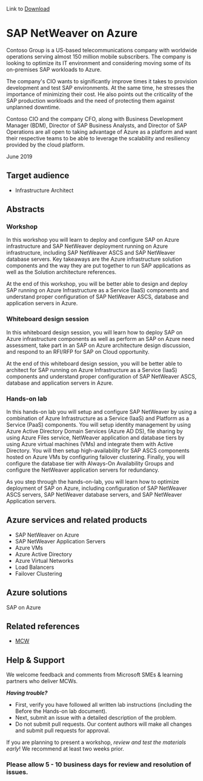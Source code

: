 Link to [Download](https://github.com/Microsoft/MCW-SAP-NetWeaver-on-Azure/archive/master.zip)

# SAP NetWeaver on Azure

Contoso Group is a US-based telecommunications company with worldwide operations serving almost 150 million mobile subscribers. The company is looking to optimize its IT environment and considering moving some of its on-premises SAP workloads to Azure.

The company's CIO wants to significantly improve times it takes to provision development and test SAP environments. At the same time, he stresses the importance of minimizing their cost. He also points out the criticality of the SAP production workloads and the need of protecting them against unplanned downtime.

Contoso CIO and the company CFO, along with Business Development Manager (BDM), Director of SAP Business Analysts, and Director of SAP Operations are all open to taking advantage of Azure as a platform and want their respective teams to be able to leverage the scalability and resiliency provided by the cloud platform.

June 2019

## Target audience
- Infrastructure Architect

## Abstracts

### Workshop

In this workshop you will learn to deploy and configure SAP on Azure infrastructure and SAP NetWeaver deployment running on Azure infrastructure, including SAP NetWeaver ASCS and SAP NetWeaver database servers. Key takeaways are the Azure infrastructure solution components and the way they are put together to run SAP applications as well as the Solution architecture references.

At the end of this workshop, you will be better able to design and deploy SAP running on Azure Infrastructure as a Service (IaaS) components and understand proper configuration of SAP NetWeaver ASCS, database and application servers in Azure.

### Whiteboard design session 

In this whiteboard design session, you will learn how to deploy SAP on Azure infrastructure components as well as perform an SAP on Azure need assessment, take part in an SAP on Azure architecture design discussion, and respond to an RFI/RFP for SAP on Cloud opportunity.

At the end of this whiteboard design session, you will be better able to architect for SAP running on Azure Infrastructure as a Service (IaaS) components and understand proper configuration of SAP NetWeaver ASCS, database and application servers in Azure.

### Hands-on lab 

In this hands-on lab you will setup and configure SAP NetWeaver by using a combination of Azure Infrastructure as a Service (IaaS) and Platform as a Service (PaaS) components. You will setup identity management by using Azure Active Directory Domain Services (Azure AD DS), file sharing by using Azure Files service, NetWeaver application and database tiers by using Azure virtual machines (VMs) and integrate them with Active Directory. You will then setup high-availability for SAP ASCS components hosted on Azure VMs by configuring failover clustering. Finally, you will configure the database tier with Always-On Availability Groups and configure the NetWeaver application servers for redundancy.

As you step through the hands-on-lab, you will learn how to optimize deployment of SAP on Azure, including configuration of SAP NetWeaver ASCS servers, SAP NetWeaver database servers, and SAP NetWeaver Application servers.

## Azure services and related products
- SAP NetWeaver on Azure
- SAP NetWeaver Application Servers
- Azure VMs
- Azure Active Directory
- Azure Virtual Networks
- Load Balancers
- Failover Clustering

## Azure solutions
SAP on Azure

## Related references
- [MCW](https://github.com/Microsoft/MCW)

## Help & Support

We welcome feedback and comments from Microsoft SMEs & learning partners who deliver MCWs.  

***Having trouble?***
- First, verify you have followed all written lab instructions (including the Before the Hands-on lab document).
- Next, submit an issue with a detailed description of the problem.
- Do not submit pull requests. Our content authors will make all changes and submit pull requests for approval.  

If you are planning to present a workshop, *review and test the materials early*! We recommend at least two weeks prior.

### Please allow 5 - 10 business days for review and resolution of issues.
